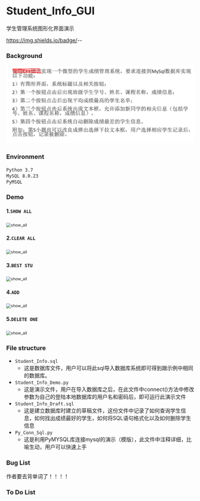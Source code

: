 # Student_Info_GUI
 学生管理系统图形化界面演示

https://img.shields.io/badge/<MUST>-<DataBase>-<orange>


### Background

![image-bg](imgs/backgroud.png)



### Environment

```
Python 3.7
MySQL 8.0.23
PyMSQL
```





### Demo 

####  1.`SHOW ALL` 

<img src="imgs/show_all.gif" alt="show_all" style="zoom:77%;" />



#### 2.`CLEAR ALL`

<img src="imgs/clear_all.gif" alt="show_all" style="zoom:77%;" />



#### 3.`BEST STU`

<img src="imgs/best_stu.gif" alt="show_all" style="zoom:77%;" />



#### 4.`ADD`

<img src="imgs/add.gif" alt="show_all" style="zoom:77%;" />



#### 5.`DELETE ONE`

<img src="imgs/delete_one.gif" alt="show_all" style="zoom:77%;" />



### File structure

 - `Student_Info.sql`
    - 这是数据库文件，用户可以将此sql导入数据库系统即可得到跟示例中相同的数据库。
 - `Student_Info_Demo.py`
    - 这是演示文件，用户在导入数据库之后，在此文件中connect()方法中修改参数为自己的登陆本地数据库的用户名和密码后，即可运行此演示文件
 - `Student_Info_Draft.sql`
   	- 这是建立数据库时建立的草稿文件，这份文件中记录了如何查询学生信息，如何找出成绩最好的学生，如何将SQL语句格式化以及如何删除学生信息
 - `Py_Conn_Sql.py`
   	- 这是利用PyMYSQL库连接mysql的演示（模版），此文件中注释详细，比喻生动，用户可以快速上手



### Bug List

作者要去背单词了！！！！



### To Do List













### 
